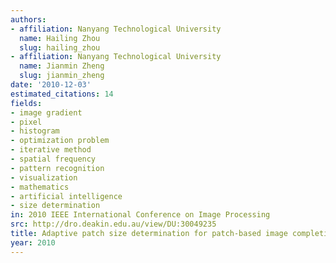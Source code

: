 ```yaml
---
authors:
- affiliation: Nanyang Technological University
  name: Hailing Zhou
  slug: hailing_zhou
- affiliation: Nanyang Technological University
  name: Jianmin Zheng
  slug: jianmin_zheng
date: '2010-12-03'
estimated_citations: 14
fields:
- image gradient
- pixel
- histogram
- optimization problem
- iterative method
- spatial frequency
- pattern recognition
- visualization
- mathematics
- artificial intelligence
- size determination
in: 2010 IEEE International Conference on Image Processing
src: http://dro.deakin.edu.au/view/DU:30049235
title: Adaptive patch size determination for patch-based image completion
year: 2010
---
```

